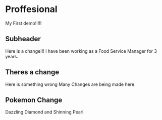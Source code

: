 # Proffesional

My First demo!!!!!

## Subheader

Here is a change!!!
I have been working as a Food Service Manager for 3 years.

## Theres a change

Here is something wrong
Many Changes are being made here

## Pokemon Change

Dazzling Diamond and Shinning Pearl